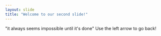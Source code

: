 ```yaml
---
layout: slide
title: "Welcome to our second slide!"
---
```

"it always seems impossible until it's done"
Use the left arrow to go back!
